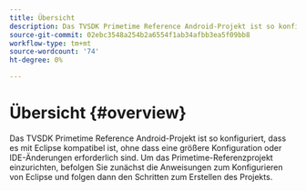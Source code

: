 ```yaml
---
title: Übersicht
description: Das TVSDK Primetime Reference Android-Projekt ist so konfiguriert, dass es mit Eclipse kompatibel ist, ohne dass eine größere Konfiguration oder IDE-Änderungen erforderlich sind.
source-git-commit: 02ebc3548a254b2a6554f1ab34afbb3ea5f09bb8
workflow-type: tm+mt
source-wordcount: '74'
ht-degree: 0%

---
```


# Übersicht {#overview}

Das TVSDK Primetime Reference Android-Projekt ist so konfiguriert, dass es mit Eclipse kompatibel ist, ohne dass eine größere Konfiguration oder IDE-Änderungen erforderlich sind. Um das Primetime-Referenzprojekt einzurichten, befolgen Sie zunächst die Anweisungen zum Konfigurieren von Eclipse und folgen dann den Schritten zum Erstellen des Projekts.
